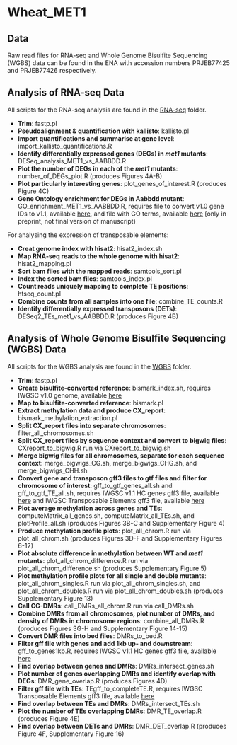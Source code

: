 # Wheat_MET1

## Data
Raw read files for RNA-seq and Whole Genome Bisulfite Sequencing (WGBS) data can be found in the ENA with accession numbers PRJEB77425 and PRJEB77426 respectively.  

## Analysis of RNA-seq Data  

All scripts for the RNA-seq analysis are found in the [RNA-seq](https://github.com/Borrill-Lab/Wheat_MET1/tree/main/RNA-seq) folder.  

- **Trim**: fastp.pl
- **Pseudoalignment & quantification with kallisto**: kallisto.pl
- **Import quantifications and summarise at gene level**: import_kallisto_quantifications.R
- **Identify differentially expressed genes (DEGs) in *met1* mutants**: DESeq_analysis_MET1_vs_AABBDD.R
- **Plot the number of DEGs in each of the *met1* mutants**: number_of_DEGs_plot.R (produces Figures 4A-B)
- **Plot particularly interesting genes**: plot_genes_of_interest.R (produces Figure 4C)
- **Gene Ontology enrichment for DEGs in Aabbdd mutant**: GO_enrichment_MET1_vs_AABBDD.R, requires file to convert v1.0 gene IDs to v1.1, available [here](https://github.com/Borrill-Lab/WheatFlagLeafSenescence/blob/master/data/genes_to_transfer_qcov90_pident99_same_ID.csv), and file with GO terms, available [here](https://github.com/Borrill-Lab/WheatFlagLeafSenescence/blob/master/data/IWGSC_stress_GO.csv) [only in preprint, not final version of manuscript)

For analysing the expression of transposable elements:
- **Creat genome index with hisat2**: hisat2_index.sh
- **Map RNA-seq reads to the whole genome with hisat2**: hisat2_mapping.pl
- **Sort bam files with the mapped reads**: samtools_sort.pl
- **Index the sorted bam files**: samtools_index.pl
- **Count reads uniquely mapping to complete TE positions**: htseq_count.pl
- **Combine counts from all samples into one file**: combine_TE_counts.R
- **Identify differentially expressed transposons (DETs)**: DESeq2_TEs_met1_vs_AABBDD.R (produces Figure 4B)

## Analysis of Whole Genome Bisulfite Sequencing (WGBS) Data

All scripts for the WGBS analysis are found in the [WGBS](https://github.com/Borrill-Lab/Wheat_MET1/tree/main/WGBS) folder.  
  
- **Trim**: fastp.pl
- **Create bisulfite-converted reference**: bismark_index.sh, requires IWGSC v1.0 genome, available [here](https://urgi.versailles.inra.fr/download/iwgsc/IWGSC_RefSeq_Assemblies/v1.0/)  
- **Map to bisulfite-converted reference**: bismark.pl  
- **Extract methylation data and produce CX_report**: bismark_methylation_extraction.pl  
- **Split CX_report files into separate chromosomes**: filter_all_chromosomes.sh
- **Split CX_report files by sequence context and convert to bigwig files**: CXreport_to_bigwig.R run via CXreport_to_bigwig.sh
- **Merge bigwig files for all chromosomes, separate for each sequence context**: merge_bigwigs_CG.sh, merge_bigwigs_CHG.sh, and merge_bigwigs_CHH.sh 
- **Convert gene and transposon gff3 files to gtf files and filter for chromosome of interest**: gff_to_gtf_genes_all.sh and gff_to_gtf_TE_all.sh, requires IWGSC v1.1 HC genes gff3 file, available [here](https://urgi.versailles.inra.fr/download/iwgsc/IWGSC_RefSeq_Annotations/v1.1/) and IWGSC Transposable Elements gff3 file, available [here](https://urgi.versailles.inra.fr/download/iwgsc/IWGSC_RefSeq_Annotations/v1.0/)
- **Plot average methylation across genes and TEs**: computeMatrix_all_genes.sh, computeMatrix_all_TEs.sh, and plotProfile_all.sh (produces Figures 3B-C and Supplementary Figure 4) 
- **Produce methylation profile plots**: plot_all_chrom.R run via plot_all_chrom.sh (produces Figures 3D-F and Supplementary Figures 6-12)  
- **Plot absolute difference in methylation between WT and *met1* mutants**: plot_all_chrom_difference.R run via plot_all_chrom_difference.sh (produces Supplementary Figure 5)  
- **Plot methylation profile plots for all single and double mutants**: plot_all_chrom_singles.R run via plot_all_chrom_singles.sh, and plot_all_chrom_doubles.R run via plot_all_chrom_doubles.sh (produces Supplementary Figure 13)  
- **Call CG-DMRs**: call_DMRs_all_chrom.R run via call_DMRs.sh  
- **Combine DMRs from all chromosomes, plot number of DMRs, and density of DMRs in chromosome regions**: combine_all_DMRs.R (produces Figures 3G-H and Supplementary Figure 14-15)  
- **Convert DMR files into bed files**: DMRs_to_bed.R  
- **Filter gff file with genes and add 1kb up- and downstream**: gff_to_genes1kb.R, requires IWGSC v1.1 HC genes gff3 file, available [here](https://urgi.versailles.inra.fr/download/iwgsc/IWGSC_RefSeq_Annotations/v1.1/)   
- **Find overlap between genes and DMRs**: DMRs_intersect_genes.sh  
- **Plot number of genes overlapping DMRs and identify overlap with DEGs**: DMR_gene_overlap.R (produces Figures 4D)  
- **Filter gff file with TEs**: TEgff_to_completeTE.R, requires IWGSC Transposable Elements gff3 file, available [here](https://urgi.versailles.inra.fr/download/iwgsc/IWGSC_RefSeq_Annotations/v1.0/)  
- **Find overlap between TEs and DMRs**: DMRs_intersect_TEs.sh  
- **Plot the number of TEs overlapping DMRs**: DMR_TE_overlap.R (produces Figure 4E)
- **Find overlap between DETs and DMRs**: DMR_DET_overlap.R (produces Figure 4F, Supplementary Figure 16)
